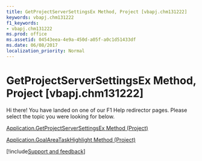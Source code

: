 ```yaml
---
title: GetProjectServerSettingsEx Method, Project [vbapj.chm131222]
keywords: vbapj.chm131222
f1_keywords:
- vbapj.chm131222
ms.prod: office
ms.assetid: 04543eea-4e9a-450d-a05f-a0c1d51433df
ms.date: 06/08/2017
localization_priority: Normal
---
```



# GetProjectServerSettingsEx Method, Project [vbapj.chm131222]

Hi there! You have landed on one of our F1 Help redirector pages. Please select the topic you were looking for below.

[Application.GetProjectServerSettingsEx Method (Project)](http://msdn.microsoft.com/library/cd630197-60e0-0ba8-e01e-114b82fe9f1e%28Office.15%29.aspx)

[Application.GoalAreaTaskHighlight Method (Project)](http://msdn.microsoft.com/library/32616617-d34a-c9f4-8ddd-17fa3f1c7e74%28Office.15%29.aspx)

[!include[Support and feedback](~/includes/feedback-boilerplate.md)]